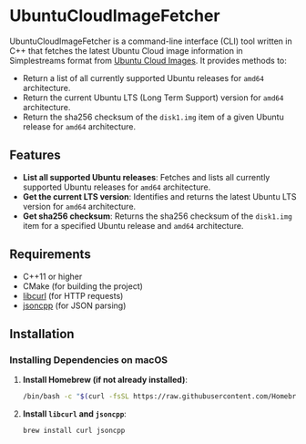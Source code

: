 # UbuntuCloudImageFetcher

UbuntuCloudImageFetcher is a command-line interface (CLI) tool written in C++ that fetches the latest Ubuntu Cloud image information in Simplestreams format from [Ubuntu Cloud Images](https://cloud-images.ubuntu.com/releases/streams/v1/com.ubuntu.cloud:released:download.json). It provides methods to:
- Return a list of all currently supported Ubuntu releases for `amd64` architecture.
- Return the current Ubuntu LTS (Long Term Support) version for `amd64` architecture.
- Return the sha256 checksum of the `disk1.img` item of a given Ubuntu release for `amd64` architecture.

## Features

- **List all supported Ubuntu releases**: Fetches and lists all currently supported Ubuntu releases for `amd64` architecture.
- **Get the current LTS version**: Identifies and returns the latest Ubuntu LTS version for `amd64` architecture.
- **Get sha256 checksum**: Returns the sha256 checksum of the `disk1.img` item for a specified Ubuntu release and `amd64` architecture.

## Requirements

- C++11 or higher
- CMake (for building the project)
- [libcurl](https://curl.se/libcurl/) (for HTTP requests)
- [jsoncpp](https://github.com/open-source-parsers/jsoncpp) (for JSON parsing)

## Installation

### Installing Dependencies on macOS

1. **Install Homebrew (if not already installed)**:
    ```sh
    /bin/bash -c "$(curl -fsSL https://raw.githubusercontent.com/Homebrew/install/HEAD/install.sh)"
    ```

2. **Install `libcurl` and `jsoncpp`**:
    ```sh
    brew install curl jsoncpp
    ```